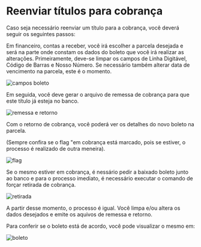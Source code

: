# Reenviar títulos para cobrança 

Caso seja necessário reenviar um título para a cobrança, você deverá seguir os seguintes passos:

Em financeiro, contas a receber, você irá escolher a parcela desejada e será na parte onde constam os dados do boleto que você irá realizar as alterações.
Primeiramente, deve-se limpar os campos de Linha Digitável, Código de Barras e Nosso Número.
Se necessário também alterar data de vencimento na parcela, este é o momento. 

![campos boleto](https://raw.githubusercontent.com/netforcews/docs-erp/master/financeiro/imagens/campos%20boleto.jpg)

Em seguida, você deve gerar o arquivo de remessa de cobrança para que este título já esteja no banco.

![remessa e retorno](https://raw.githubusercontent.com/netforcews/docs-erp/master/financeiro/imagens/remessa%20e%20retorno.jpg)

Com o retorno de cobrança, você poderá ver os detalhes do novo boleto na parcela.

(Sempre confira se o flag "em cobrança está marcado, pois se estiver, o processo é realizado de outra meneira).

![flag](https://raw.githubusercontent.com/netforcews/docs-erp/master/financeiro/imagens/flag.jpg)

Se o mesmo estiver em cobrança, é nessário pedir a baixado boleto junto ao banco e para o processo imediato, é necessário executar o comando de forçar retirada de cobrança.

![retirada](https://raw.githubusercontent.com/netforcews/docs-erp/master/financeiro/imagens/retirada.jpg)

A partir desse momento, o processo é igual. Você limpa e/ou altera os dados desejados e emite os aquivos de remessa e retorno.

Para conferir se o boleto está de acordo, você pode visualizar o mesmo em: 

![boleto](https://raw.githubusercontent.com/netforcews/docs-erp/master/financeiro/imagens/boleto.jpg)
